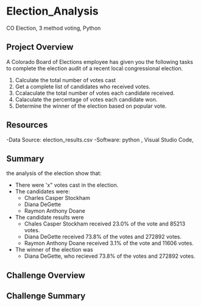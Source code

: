 # Election_Analysis
CO Election, 3 method voting, Python
## Project Overview
A Colorado Board of Elections employee has given you the following tasks to complete the election audit of a recent local congressional election.

1. Calculate the total number of votes cast
2. Get a complete list of candidates who received votes.
3. Ccalaculate the total number of votes each candidate received.
4. Calaculate the percentage of votes each candidate won.
5. Determine the winner of the election based on popular vote.

## Resources 
-Data Source: election_results.csv
-Software: python , Visual Studio Code,

## Summary
the analysis of the election show that:
- There were 'x" votes cast in the election.
- The candidates were:
  - Charles Casper Stockham
  - Diana DeGette
  - Raymon Anthony Doane
- The candidate results were 
  - Chales Casper Stockham received 23.0% of the vote and 85213 votes.
  - Diana DeGette received 73.8% of the votes and 272892 votes.
  - Raymon Anthony Doane received 3.1% of the vote and 11606 votes.
- The winner of the election was 
  - Diana DeGette, who recieved 73.8% of the votes and 272892 votes.
  
## Challenge Overview 

## Challenge Summary
